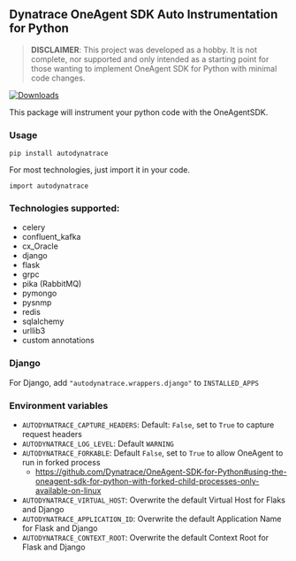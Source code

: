 ##  Dynatrace OneAgent SDK Auto Instrumentation for Python

> **DISCLAIMER**: This project was developed as a hobby. It is not complete, nor supported and only intended as a starting point for those wanting to implement OneAgent SDK for Python with minimal code changes.

[![Downloads](https://pepy.tech/badge/autodynatrace)](https://pepy.tech/project/autodynatrace)

This package will instrument your python code with the OneAgentSDK.

### Usage

`pip install autodynatrace`

For most technologies, just import it in your code.

`import autodynatrace`

### Technologies supported:

- celery
- confluent_kafka
- cx_Oracle
- django
- flask
- grpc
- pika (RabbitMQ)
- pymongo
- pysnmp
- redis
- sqlalchemy
- urllib3
- custom annotations

### Django

For Django, add `"autodynatrace.wrappers.django"` to `INSTALLED_APPS`

### Environment variables

* `AUTODYNATRACE_CAPTURE_HEADERS`: Default: `False`, set to `True` to capture request headers
* `AUTODYNATRACE_LOG_LEVEL`: Default `WARNING`
* `AUTODYNATRACE_FORKABLE`: Default `False`, set to `True` to allow OneAgent to run in forked process
  * https://github.com/Dynatrace/OneAgent-SDK-for-Python#using-the-oneagent-sdk-for-python-with-forked-child-processes-only-available-on-linux
* `AUTODYNATRACE_VIRTUAL_HOST`: Overwrite the default Virtual Host for Flaks and Django
* `AUTODYNATRACE_APPLICATION_ID`: Overwrite the default Application Name for Flask and Django
* `AUTODYNATRACE_CONTEXT_ROOT`: Overwrite the default Context Root for Flask and Django
